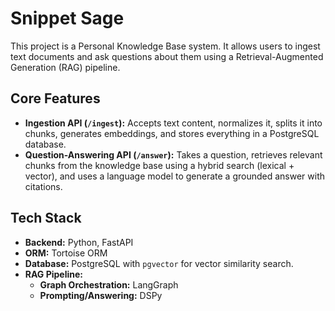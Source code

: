 # Snippet Sage

This project is a Personal Knowledge Base system. It allows users to ingest text documents and ask questions about them using a Retrieval-Augmented Generation (RAG) pipeline.

## Core Features

- **Ingestion API (`/ingest`):** Accepts text content, normalizes it, splits it into chunks, generates embeddings, and stores everything in a PostgreSQL database.
- **Question-Answering API (`/answer`):** Takes a question, retrieves relevant chunks from the knowledge base using a hybrid search (lexical + vector), and uses a language model to generate a grounded answer with citations.

## Tech Stack

- **Backend:** Python, FastAPI
- **ORM:** Tortoise ORM
- **Database:** PostgreSQL with `pgvector` for vector similarity search.
- **RAG Pipeline:**
  - **Graph Orchestration:** LangGraph
  - **Prompting/Answering:** DSPy
